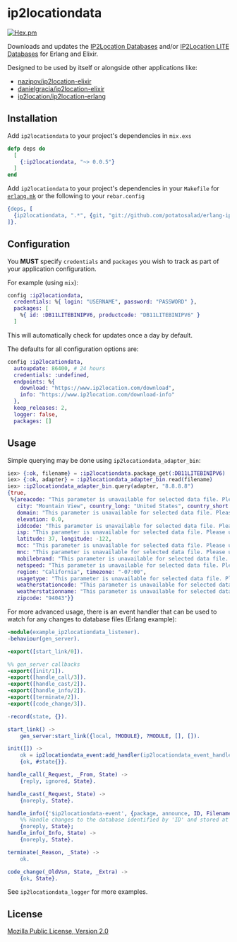 # ip2locationdata

[![Hex.pm](https://img.shields.io/hexpm/v/ip2locationdata.svg)](https://hex.pm/packages/ip2locationdata)

Downloads and updates the [IP2Location Databases](https://www.ip2location.com/download) and/or [IP2Location LITE Databases](http://lite.ip2location.com/database) for Erlang and Elixir.

Designed to be used by itself or alongside other applications like:

* [nazipov/ip2location-elixir](https://github.com/nazipov/ip2location-elixir)
* [danielgracia/ip2location-elixir](https://github.com/danielgracia/ip2location-elixir)
* [ip2location/ip2location-erlang](https://github.com/ip2location/ip2location-erlang)

## Installation

Add `ip2locationdata` to your project's dependencies in `mix.exs`

```elixir
defp deps do
  [
    {:ip2locationdata, "~> 0.0.5"}
  ]
end
```

Add `ip2locationdata` to your project's dependencies in your `Makefile` for [`erlang.mk`](https://github.com/ninenines/erlang.mk) or the following to your `rebar.config`

```erlang
{deps, [
  {ip2locationdata, ".*", {git, "git://github.com/potatosalad/erlang-ip2locationdata.git", {branch, "master"}}}
]}.
```

## Configuration

You **MUST** specify `credentials` and `packages` you wish to track as part of your application configuration.

For example (using `mix`):

```elixir
config :ip2locationdata,
  credentials: %{ login: "USERNAME", password: "PASSWORD" },
  packages: [
    %{ id: :DB11LITEBINIPV6, productcode: "DB11LITEBINIPV6" }
  ]
```

This will automatically check for updates once a day by default.

The defaults for all configuration options are:

```elixir
config :ip2locationdata,
  autoupdate: 86400, # 24 hours
  credentials: :undefined,
  endpoints: %{
    download: "https://www.ip2location.com/download",
    info: "https://www.ip2location.com/download-info"
  },
  keep_releases: 2,
  logger: false,
  packages: []
```

## Usage

Simple querying may be done using `ip2locationdata_adapter_bin`:

```elixir
iex> {:ok, filename} = :ip2locationdata.package_get(:DB11LITEBINIPV6)
iex> {:ok, adapter} = :ip2locationdata_adapter_bin.read(filename)
iex> :ip2locationdata_adapter_bin.query(adapter, "8.8.8.8")
{true,
 %{areacode: "This parameter is unavailable for selected data file. Please upgrade the data file.",
   city: "Mountain View", country_long: "United States", country_short: "US",
   domain: "This parameter is unavailable for selected data file. Please upgrade the data file.",
   elevation: 0.0,
   iddcode: "This parameter is unavailable for selected data file. Please upgrade the data file.",
   isp: "This parameter is unavailable for selected data file. Please upgrade the data file.",
   latitude: 37, longitude: -122,
   mcc: "This parameter is unavailable for selected data file. Please upgrade the data file.",
   mnc: "This parameter is unavailable for selected data file. Please upgrade the data file.",
   mobilebrand: "This parameter is unavailable for selected data file. Please upgrade the data file.",
   netspeed: "This parameter is unavailable for selected data file. Please upgrade the data file.",
   region: "California", timezone: "-07:00",
   usagetype: "This parameter is unavailable for selected data file. Please upgrade the data file.",
   weatherstationcode: "This parameter is unavailable for selected data file. Please upgrade the data file.",
   weatherstationname: "This parameter is unavailable for selected data file. Please upgrade the data file.",
   zipcode: "94043"}}
```

For more advanced usage, there is an event handler that can be used to watch for any changes to database files (Erlang example):

```erlang
-module(example_ip2locationdata_listener).
-behaviour(gen_server).

-export([start_link/0]).

%% gen_server callbacks
-export([init/1]).
-export([handle_call/3]).
-export([handle_cast/2]).
-export([handle_info/2]).
-export([terminate/2]).
-export([code_change/3]).

-record(state, {}).

start_link() ->
    gen_server:start_link({local, ?MODULE}, ?MODULE, [], []).

init([]) ->
    ok = ip2locationdata_event:add_handler(ip2locationdata_event_handler, self()),
    {ok, #state{}}.

handle_call(_Request, _From, State) ->
    {reply, ignored, State}.

handle_cast(_Request, State) ->
    {noreply, State}.

handle_info({'$ip2locationdata-event', {package, announce, ID, Filename}}, State) ->
    %% Handle changes to the database identified by 'ID' and stored at 'Filename'
    {noreply, State};
handle_info(_Info, State) ->
    {noreply, State}.

terminate(_Reason, _State) ->
    ok.

code_change(_OldVsn, State, _Extra) ->
    {ok, State}.
```

See `ip2locationdata_logger` for more examples.

## License

[Mozilla Public License, Version 2.0](https://www.mozilla.org/en-US/MPL/2.0/)
